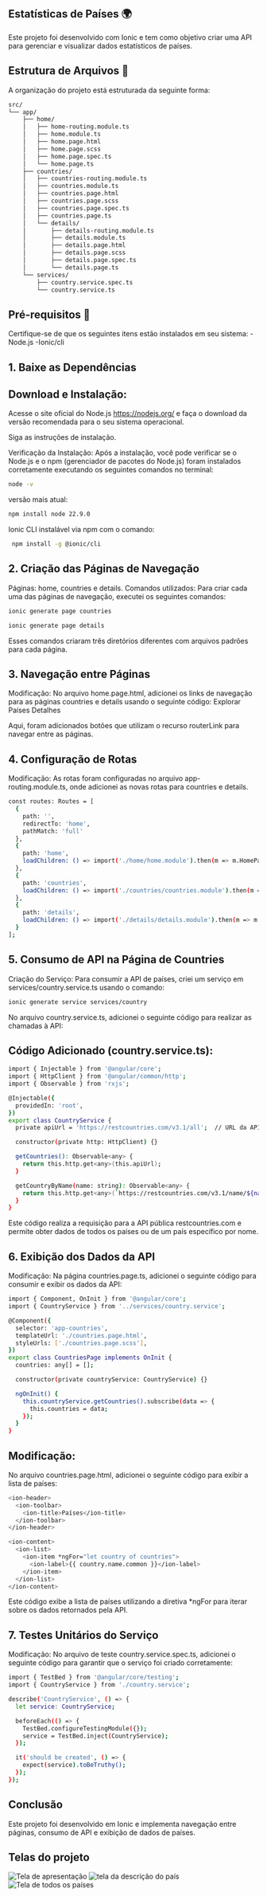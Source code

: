 ## Estatísticas de Países 🌍

Este projeto foi desenvolvido com Ionic e tem como objetivo criar uma API para gerenciar e visualizar dados estatísticos de países.

## Estrutura de Arquivos 📄

A organização do projeto está estruturada da seguinte forma:

```bash
src/
└── app/
    ├── home/
    │   ├── home-routing.module.ts
    │   ├── home.module.ts
    │   ├── home.page.html
    │   ├── home.page.scss
    │   ├── home.page.spec.ts
    │   └── home.page.ts
    ├── countries/
    │   ├── countries-routing.module.ts
    │   ├── countries.module.ts
    │   ├── countries.page.html
    │   ├── countries.page.scss
    │   ├── countries.page.spec.ts
    │   ├── countries.page.ts
    │   └── details/
    │       ├── details-routing.module.ts
    │       ├── details.module.ts
    │       ├── details.page.html
    │       ├── details.page.scss
    │       ├── details.page.spec.ts
    │       └── details.page.ts
    └── services/
        ├── country.service.spec.ts
        └── country.service.ts
```
## Pré-requisitos 🔧
Certifique-se de que os seguintes itens estão instalados em seu sistema:
-Node.js
-Ionic/cli

## 1. Baixe as Dependências

## Download e Instalação:
Acesse o site oficial do Node.js https://nodejs.org/ e faça o download da versão recomendada para o seu sistema operacional.

Siga as instruções de instalação.

Verificação da Instalação: Após a instalação, você pode verificar se o Node.js e o npm (gerenciador de pacotes do Node.js) foram instalados corretamente executando os seguintes comandos no terminal:

```bash
node -v
```

versão mais atual:

```bash
npm install node 22.9.0
```

Ionic CLI instalável via npm com o comando:

```bash
 npm install -g @ionic/cli
```

## 2. Criação das Páginas de Navegação
Páginas: home, countries e details.
Comandos utilizados:
Para criar cada uma das páginas de navegação, executei os seguintes comandos:

```bash
ionic generate page countries
```
```bash
ionic generate page details
```

Esses comandos criaram três diretórios diferentes com arquivos padrões para cada página.

## 3. Navegação entre Páginas
Modificação:
No arquivo home.page.html, adicionei os links de navegação para as páginas countries e details usando o seguinte código:
<ion-content>
  <ion-button expand="full" routerLink="/countries">Explorar Países</ion-button>
  <ion-button expand="full" routerLink="/details">Detalhes</ion-button>
</ion-content>

Aqui, foram adicionados botões que utilizam o recurso routerLink para navegar entre as páginas.

## 4. Configuração de Rotas
Modificação:
As rotas foram configuradas no arquivo app-routing.module.ts, onde adicionei as novas rotas para countries e details.

```bash
const routes: Routes = [
  {
    path: '',
    redirectTo: 'home',
    pathMatch: 'full'
  },
  {
    path: 'home',
    loadChildren: () => import('./home/home.module').then(m => m.HomePageModule)
  },
  {
    path: 'countries',
    loadChildren: () => import('./countries/countries.module').then(m => m.CountriesPageModule)
  },
  {
    path: 'details',
    loadChildren: () => import('./details/details.module').then(m => m.DetailsPageModule)
  }
];
```
## 5. Consumo de API na Página de Countries
Criação do Serviço:
Para consumir a API de países, criei um serviço em services/country.service.ts usando o comando:

```bash
ionic generate service services/country
```

No arquivo country.service.ts, adicionei o seguinte código para realizar as chamadas à API:

## Código Adicionado (country.service.ts):

```bash
import { Injectable } from '@angular/core';
import { HttpClient } from '@angular/common/http';
import { Observable } from 'rxjs';

@Injectable({
  providedIn: 'root',
})
export class CountryService {
  private apiUrl = 'https://restcountries.com/v3.1/all';  // URL da API

  constructor(private http: HttpClient) {}

  getCountries(): Observable<any> {
    return this.http.get<any>(this.apiUrl);
  }

  getCountryByName(name: string): Observable<any> {
    return this.http.get<any>(`https://restcountries.com/v3.1/name/${name}`);
  }
}
```
Este código realiza a requisição para a API pública restcountries.com e 
permite obter dados de todos os países ou de um país específico por nome.

## 6. Exibição dos Dados da API
Modificação:
Na página countries.page.ts, adicionei o seguinte código para consumir e exibir os dados da API:

```bash
import { Component, OnInit } from '@angular/core';
import { CountryService } from '../services/country.service';

@Component({
  selector: 'app-countries',
  templateUrl: './countries.page.html',
  styleUrls: ['./countries.page.scss'],
})
export class CountriesPage implements OnInit {
  countries: any[] = [];

  constructor(private countryService: CountryService) {}

  ngOnInit() {
    this.countryService.getCountries().subscribe(data => {
      this.countries = data;
    });
  }
}
```
## Modificação:
No arquivo countries.page.html, adicionei o seguinte código para exibir a lista de países:

```bash
<ion-header>
  <ion-toolbar>
    <ion-title>Países</ion-title>
  </ion-toolbar>
</ion-header>

<ion-content>
  <ion-list>
    <ion-item *ngFor="let country of countries">
      <ion-label>{{ country.name.common }}</ion-label>
    </ion-item>
  </ion-list>
</ion-content>
```

Este código exibe a lista de países utilizando a diretiva *ngFor para iterar sobre os dados retornados pela API.

## 7. Testes Unitários do Serviço
Modificação:
No arquivo de teste country.service.spec.ts, adicionei o seguinte código para garantir que o serviço foi criado corretamente:

```bash
import { TestBed } from '@angular/core/testing';
import { CountryService } from './country.service';

describe('CountryService', () => {
  let service: CountryService;

  beforeEach(() => {
    TestBed.configureTestingModule({});
    service = TestBed.inject(CountryService);
  });

  it('should be created', () => {
    expect(service).toBeTruthy();
  });
});
```
## Conclusão
Este projeto foi desenvolvido em Ionic e implementa navegação entre páginas, consumo de API e exibição de dados de países.

## Telas do projeto
![Tela de apresentação](<tela de apresentação.jpg>)
![tela da descrição do país](<tela da descrição do país.jpg>)
![Tela de todos os países](<tela dos países.jpg>)
